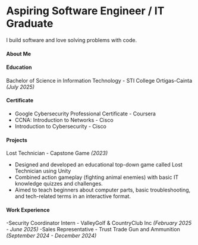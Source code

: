# Aspiring Software Engineer / IT Graduate
I build software and love solving problems with code.

#### About Me
#### Education
Bachelor of Science in Information Technology - STI College Ortigas-Cainta _(July 2025)_
#### Certificate 
- Google Cybersecurity Professional Certificate - Coursera 
- CCNA: Introduction to Networks - Cisco
- Introduction to Cybersecurity - Cisco

#### Projects
Lost Technician - Capstone Game _(2023)_
- Designed and developed an educational top-down game called Lost Technician using Unity
- Combined action gameplay (fighting animal enemies) with basic IT knowledge quizzes and
challenges.
- Aimed to teach beginners about computer parts, basic troubleshooting, and tech-related
terms in an interactive format.

#### Work Experience
-Security Coordinator Intern - ValleyGolf & CountryClub Inc _(February 2025 - June 2025)_
-Sales Representative - Trust Trade Gun and Ammunition _(September 2024 - December 2024)_

